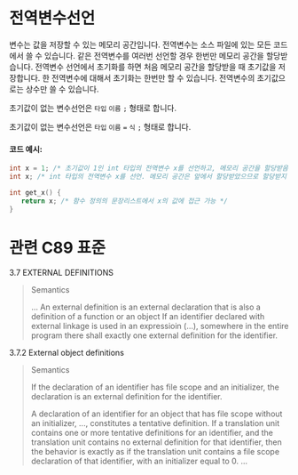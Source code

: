 # 전역변수선언
변수는 값을 저장할 수 있는 메모리 공간입니다. 
전역변수는 소스 파일에 있는 모든 코드에서 쓸 수 있습니다. 
같은 전역변수를 여러번 선언할 경우 한번만 메모리 공간을 할당받습니다.
전역변수 선언에서 초기화를 하면 처음 메모리 공간을 할당받을 때 초기값을 저장합니다.
한 전역변수에 대해서 초기화는 한번만 할 수 있습니다. 
전역변수의 초기값으로는 상수만 쓸 수 있습니다. 

초기값이 없는 변수선언은 `타입` `이름` `;` 형태로 합니다.

초기값이 없는 변수선언은 `타입` `이름` `=` `식` `;` 형태로 합니다. 

#### 코드 예시:
```c
int x = 1; /* 초기값이 1인 int 타입의 전역변수 x를 선언하고, 메모리 공간을 할당받음 */
int x; /* int 타입의 전역변수 x를 선언. 메모리 공간은 앞에서 할당받았으므로 할당받지 않음 */

int get_x() {
   return x; /* 함수 정의의 문장리스트에서 x의 값에 접근 가능 */
}
```

# 관련 C89 표준
3.7 EXTERNAL DEFINITIONS
>
>Semantics
>
>... An external definition is an external declaration that is also a definition of a function or an object
>If an identifier declared with external linkage is used in an expressioin (...),
>somewhere in the entire program there shall exactly one external definition for the identifier.

3.7.2 External object definitions
>
>Semantics
>
>If the declaration of an identifier has file scope and an initializer,
>the declaration is an external definition for the identifier.
>
>A declaration of an identifier for an object that has file scope without an initializer, ..., constitutes a tentative definition.
>If a translation unit contains one or more tentative definitions for an identifier,
>and the translation unit contains no external definition for that identifier,
>then the behavior is exactly as if the translation unit contains a file scope declaration of that identifier,
>with an initializer equal to 0. ...
